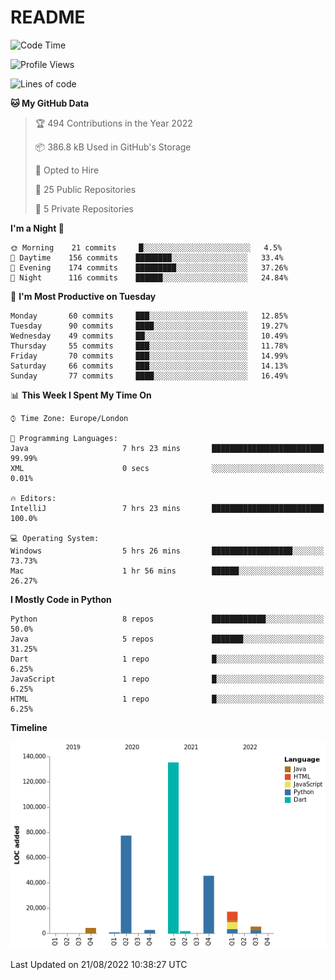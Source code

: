 # README

<!--START_SECTION:waka-->
![Code Time](http://img.shields.io/badge/Code%20Time-199%20hrs%2033%20mins-blue)

![Profile Views](http://img.shields.io/badge/Profile%20Views-0-blue)

![Lines of code](https://img.shields.io/badge/From%20Hello%20World%20I%27ve%20Written-289%20Thousand%20lines%20of%20code-blue)

**🐱 My GitHub Data** 

> 🏆 494 Contributions in the Year 2022
 > 
> 📦 386.8 kB Used in GitHub's Storage 
 > 
> 💼 Opted to Hire
 > 
> 📜 25 Public Repositories 
 > 
> 🔑 5 Private Repositories  
 > 
**I'm a Night 🦉** 

```text
🌞 Morning    21 commits     █░░░░░░░░░░░░░░░░░░░░░░░░   4.5% 
🌆 Daytime    156 commits    ████████░░░░░░░░░░░░░░░░░   33.4% 
🌃 Evening    174 commits    █████████░░░░░░░░░░░░░░░░   37.26% 
🌙 Night      116 commits    ██████░░░░░░░░░░░░░░░░░░░   24.84%

```
📅 **I'm Most Productive on Tuesday** 

```text
Monday       60 commits     ███░░░░░░░░░░░░░░░░░░░░░░   12.85% 
Tuesday      90 commits     ████░░░░░░░░░░░░░░░░░░░░░   19.27% 
Wednesday    49 commits     ██░░░░░░░░░░░░░░░░░░░░░░░   10.49% 
Thursday     55 commits     ███░░░░░░░░░░░░░░░░░░░░░░   11.78% 
Friday       70 commits     ███░░░░░░░░░░░░░░░░░░░░░░   14.99% 
Saturday     66 commits     ███░░░░░░░░░░░░░░░░░░░░░░   14.13% 
Sunday       77 commits     ████░░░░░░░░░░░░░░░░░░░░░   16.49%

```


📊 **This Week I Spent My Time On** 

```text
⌚︎ Time Zone: Europe/London

💬 Programming Languages: 
Java                     7 hrs 23 mins       █████████████████████████   99.99% 
XML                      0 secs              ░░░░░░░░░░░░░░░░░░░░░░░░░   0.01%

🔥 Editors: 
IntelliJ                 7 hrs 23 mins       █████████████████████████   100.0%

💻 Operating System: 
Windows                  5 hrs 26 mins       ██████████████████░░░░░░░   73.73% 
Mac                      1 hr 56 mins        ██████░░░░░░░░░░░░░░░░░░░   26.27%

```

**I Mostly Code in Python** 

```text
Python                   8 repos             ████████████░░░░░░░░░░░░░   50.0% 
Java                     5 repos             ███████░░░░░░░░░░░░░░░░░░   31.25% 
Dart                     1 repo              █░░░░░░░░░░░░░░░░░░░░░░░░   6.25% 
JavaScript               1 repo              █░░░░░░░░░░░░░░░░░░░░░░░░   6.25% 
HTML                     1 repo              █░░░░░░░░░░░░░░░░░░░░░░░░   6.25%

```


**Timeline**

![Chart not found](https://raw.githubusercontent.com/XeonHis/XeonHis/main/charts/bar_graph.png) 


 Last Updated on 21/08/2022 10:38:27 UTC
<!--END_SECTION:waka-->
